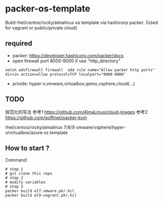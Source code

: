 # packer-os-template
Build rhel/centos/rocky/almalinux os template via hashicorp packer.
(Used for vagrant or public/private cloud)

## required
- packer: https://developer.hashicorp.com/packer/docs
- open firewall port 8000-9000 if use "http_directory"
```shell
netsh advfirewall firewall  add rule name="Allow packer http ports" dir=in action=allow protocol=TCP localport="8000-9000"
```
- privide: hyper-v,vmware,virtualbox,qemu,vsphere,cloud(...)

## TODO
规范化的写法
参考1 https://github.com/AlmaLinux/cloud-images
参考2 https://github.com/goffinet/packer-kvm

rhel/centos/rocky/almalinux 7/8/9 vmware/vsphere/hyper-v/virtualbox/azure os template

## How to start ?
Command: 
```shell
# step 1
# git clone this repo
# step 2
# modify variables
# step 3
packer build el7.vmware.pkr.hcl
packer build el9-vagrant.pkr.hcl
```